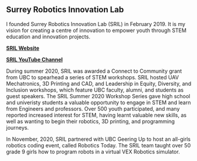 ## Surrey Robotics Innovation Lab

I founded Surrey Robotics Innovation Lab (SRIL) in February 2019. It is my vision for creating a centre of innovation to empower youth through STEM education and innovation projects.

**[SRIL Website](https://surreyroboticsinnovationlab.ca/)**

**[SRIL YouTube Channel](https://www.youtube.com/channel/UCf9C0yh0PsJl3l--oJ0MxeQ)**

During summer 2020, SRIL was awarded a Connect to Community grant from UBC to spearhead a series of STEM workshops. SRIL hosted UAV Mechatronics, 3D Printing and CAD, and Leadership in Equity, Diversity, and Inclusion workshops, which feature UBC faculty, alumni, and students as guest speakers. The SRIL Summer 2020 Workshop Series gave high school and univeristy students a valuable opportunity to engage in STEM and learn from Engineers and professors. Over 500 youth participated, and many reported increased interest for STEM, having learnt valuable new skills, as well as wanting to begin their robotics, 3D printing, and programming journeys.

In November, 2020, SRIL partnered with UBC Geering Up to host an all-girls robotics coding event, called Robotics Today. The SRIL team taught over 50 grade 9 girls how to program robots in a virtual VEX Robotics simulator.
